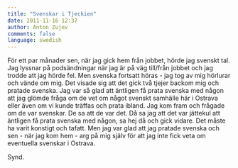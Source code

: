 ```yaml
---
title: "Svenskar i Tjeckien"
date: 2011-11-16 12:37
author: Anton Zujev
comments: false
language: swedish
---
```


För ett par månader sen, när jag gick hem från jobbet, hörde jag svenskt tal. Jag lyssnar på podsändningar när jag är på väg till/från jobbet och jag trodde att jag hörde fel. Men svenska fortsatt höras - jag tog av mig hörlurar och vände om mig. Det visade sig att det gick två tjejer backom mig och pratade svenska. Jag var så glad att äntligen få prata svenska med någon att jag glömde fråga om de vet om något svenskt samhälle här i Ostrava eller även om vi kunde träffas och prata ibland. Jag kom fram och frågade om de var svenskar. De sa att de var det. Då sa jag att det var jättekul att äntligen få prata svenska med någon, sa hej då och gick vidare. Det måste ha varit konstigt och tafatt. Men jag var glad att jag pratade svenska och sen - när jag kom hem - arg på mig själv för att jag inte fick veta om eventuella svenskar i Ostrava.

Synd.